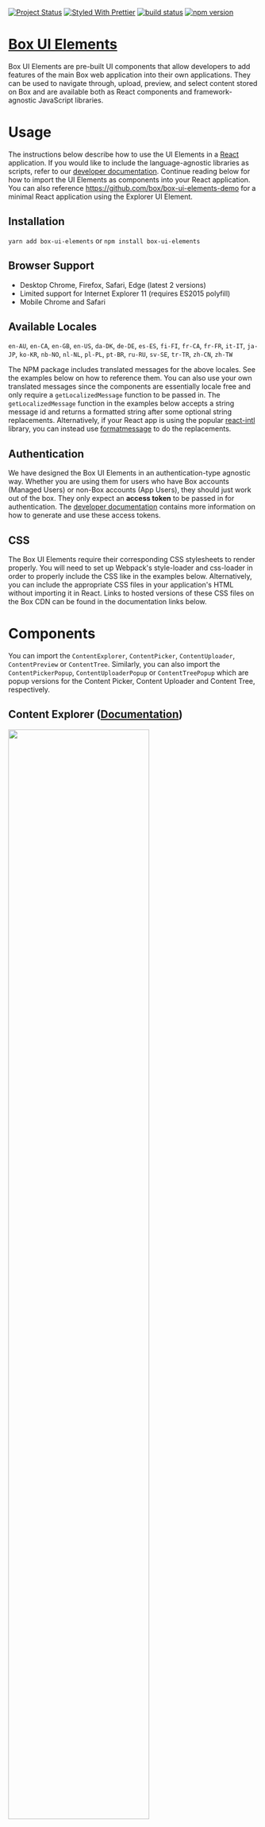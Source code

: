 [![Project Status](https://img.shields.io/badge/status-active-brightgreen.svg?style=flat-square)](http://opensource.box.com/badges)
[![Styled With Prettier](https://img.shields.io/badge/styled_with-prettier-ff69b4.svg?style=flat-square)](https://github.com/prettier/prettier)
[![build status](https://img.shields.io/travis/box/box-ui-elements/master.svg?style=flat-square)](https://travis-ci.com/box/box-ui-elements)
[![npm version](https://img.shields.io/npm/v/box-ui-elements.svg?style=flat-square)](https://www.npmjs.com/package/box-ui-elements)


[Box UI Elements](https://developer.box.com/docs/box-ui-elements)
==========================================================================
Box UI Elements are pre-built UI components that allow developers to add features of the main Box web application into their own applications. They can be used to navigate through, upload, preview, and select content stored on Box and are available both as React components and framework-agnostic JavaScript libraries.

# Usage
The instructions below describe how to use the UI Elements in a [React](https://facebook.github.io/react) application. If you would like to include the language-agnostic libraries as scripts, refer to our [developer documentation](https://developer.box.com/docs/box-ui-elements). Continue reading below for how to import the UI Elements as components into your React application. You can also reference https://github.com/box/box-ui-elements-demo for a minimal React application using the Explorer UI Element.

## Installation
`yarn add box-ui-elements` or `npm install box-ui-elements`

## Browser Support
* Desktop Chrome, Firefox, Safari, Edge (latest 2 versions)
* Limited support for Internet Explorer 11 (requires ES2015 polyfill)
* Mobile Chrome and Safari

## Available Locales
`en-AU`, `en-CA`, `en-GB`, `en-US`, `da-DK`, `de-DE`, `es-ES`, `fi-FI`, `fr-CA`, `fr-FR`, `it-IT`, `ja-JP`, `ko-KR`, `nb-NO`, `nl-NL`, `pl-PL`, `pt-BR`, `ru-RU`, `sv-SE`, `tr-TR`, `zh-CN`, `zh-TW`

The NPM package includes translated messages for the above locales. See the examples below on how to reference them. You can also use your own translated messages since the components are essentially locale free and only require a `getLocalizedMessage` function to be passed in. The `getLocalizedMessage` function in the examples below accepts a string message id and returns a formatted string after some optional string replacements. Alternatively, if your React app is using the popular [react-intl](https://github.com/yahoo/react-intl) library, you can instead use [formatmessage](https://github.com/yahoo/react-intl/wiki/API#formatmessage) to do the replacements.

## Authentication
We have designed the Box UI Elements in an authentication-type agnostic way. Whether you are using them for users who have Box accounts (Managed Users) or non-Box accounts (App Users), they should just work out of the box. They only expect an **access token** to be passed in for authentication. The [developer documentation](https://developer.box.com/docs/box-ui-elements) contains more information on how to generate and use these access tokens.

## CSS
The Box UI Elements require their corresponding CSS stylesheets to render properly. You will need to set up Webpack's style-loader and css-loader in order to properly include the CSS like in the examples below. Alternatively, you can include the appropriate CSS files in your application's HTML without importing it in React. Links to hosted versions of these CSS files on the Box CDN can be found in the documentation links below.

# Components
You can import the `ContentExplorer`, `ContentPicker`, `ContentUploader`, `ContentPreview` or `ContentTree`. Similarly, you can also import the `ContentPickerPopup`, `ContentUploaderPopup` or `ContentTreePopup` which are popup versions for the Content Picker, Content Uploader and Content Tree, respectively.

## Content Explorer ([Documentation](https://developer.box.com/docs/box-content-explorer))

<img src="https://user-images.githubusercontent.com/1075325/27887154-092a232a-6194-11e7-82f4-697331ac5cbe.png" width="75%"/>

```js
import React from 'react';
import { render } from 'react-dom';
import { ContentExplorer } from 'box-ui-elements';
import messages from 'box-ui-elements/lib/i18n/en-US';
import 'box-ui-elements/dist/explorer.css';

const token = 'ACCESS_TOKEN';
const getLocalizedMessage = (id, replacements) =>
    messages[id].replace(/{\s*(\w+)\s*}/g, (match, key) => replacements[key]);

render(
    <ContentExplorer
        token={token}
        getLocalizedMessage={getLocalizedMessage}
    />,
    document.querySelector('.container')
);
```

### Props
| Prop | Type | Default | Description |
| --- | --- | --- | --- |
| token* | string |  | *See the [developer docs](https://developer.box.com/docs/box-content-explorer#section-options).* |
| getLocalizedMessage* | function(string, { [string]: string }) |  | Function to get localized strings. |
| rootFolderId | string | `0` | The root folder for the content explorer. |
| currentFolderId | string | | The current folder shown for the content explorer. This should be a sub folder to the root folder. |
| sortBy | string | `name` | *See the [developer docs](https://developer.box.com/docs/box-content-explorer#section-options).* |
| sortDirection | string | `asc` | *See the [developer docs](https://developer.box.com/docs/box-content-explorer#section-options).* |
| canPreview | boolean | `true` | *See the [developer docs](https://developer.box.com/docs/box-content-explorer#section-options).* |
| canDownload | boolean | `true` | *See the [developer docs](https://developer.box.com/docs/box-content-explorer#section-options).* |
| canDelete | boolean | `true` | *See the [developer docs](https://developer.box.com/docs/box-content-explorer#section-options).* |
| canUpload | boolean | `true` | *See the [developer docs](https://developer.box.com/docs/box-content-explorer#section-options).* |
| canRename | boolean | `true` | *See the [developer docs](https://developer.box.com/docs/box-content-explorer#section-options).* |
| canShare | boolean | `true` | *See the [developer docs](https://developer.box.com/docs/box-content-explorer#section-options).* |
| canSetShareAccess | boolean | `true` | *See the [developer docs](https://developer.box.com/docs/box-content-explorer#section-options).* |
| onDelete | function(Array&lt;[File](https://developer.box.com/reference#file-object)&gt;) |  | Callback function for when item(s) are deleted. |
| onDownload | function(Array&lt;[File](https://developer.box.com/reference#file-object)&gt;) |  | Callback function for when item(s) are downloaded. |
| onPreview | function([File](https://developer.box.com/reference#file-object)) |  | Callback function for when an item is previewed. |
| onRename | function([File](https://developer.box.com/reference#file-object)) |  | Callback function for when an item is renamed. |
| onSelect | function(Array&lt;[Folder](https://developer.box.com/reference#folder-object)&#124;[File](https://developer.box.com/reference#file-object)&#124;[Web Link](https://developer.box.com/reference#web-link-object)&gt;) |  | Callback function for when item(s) are selected. |
| onUpload | function(Array&lt;[File](https://developer.box.com/reference#file-object)&gt;) |  | Callback function for when item(s) are uploaded. |
| onNavigate | function([File](https://developer.box.com/reference#file-object)) |  | Callback function for when navigating into a folder. |
| isTouch | boolean |  | *See the [developer docs](https://developer.box.com/docs/box-content-explorer#section-options).* |
| autoFocus | boolean |  | *See the [developer docs](https://developer.box.com/docs/box-content-explorer#section-options).* |
| logoUrl | string |  | *See the [developer docs](https://developer.box.com/docs/box-content-explorer#section-options).* |
| sharedLink | string |  | *See the [developer docs](https://developer.box.com/docs/box-content-explorer#section-options).* |
| sharedLinkPassword | string |  | *See the [developer docs](https://developer.box.com/docs/box-content-explorer#section-options).* |

### Keyboard Shortcuts
*See the [developer docs](https://developer.box.com/docs/box-content-explorer#section-keyboard-shortcuts).*


## Content Picker ([Documentation](https://developer.box.com/docs/box-content-picker))

<img src="https://user-images.githubusercontent.com/1075325/27887156-0940ee3e-6194-11e7-8e22-961139e82dfe.png" width="75%"/>

```js
import React from 'react';
import { render } from 'react-dom';
import { ContentPicker } from 'box-ui-elements';
import messages from 'box-ui-elements/lib/i18n/en-US';
import 'box-ui-elements/dist/picker.css';

const token = 'ACCESS_TOKEN';
const getLocalizedMessage = (id, replacements) =>
    messages[id].replace(/{\s*(\w+)\s*}/g, (match, key) => replacements[key]);

render(
    <ContentPicker
        token={token}
        getLocalizedMessage={getLocalizedMessage}
    />,
    document.querySelector('.container')
);
```

### Props
| Prop | Type | Default | Description |
| --- | --- | --- | --- |
| token* | string |  | *See the [developer docs](https://developer.box.com/docs/box-content-picker#section-options).* |
| getLocalizedMessage* | function(string, { [string]: string }) |  | Function to get localized strings. |
| rootFolderId | string | `0` | The root folder for the content picker. |
| type | string | `file, web_link` | Indicates which type of items can be picked. Should be a comma seperated combination of `file`, `folder` or `web_link`. |
| sortBy | string | `name` | *See the [developer docs](https://developer.box.com/docs/box-content-picker#section-options).* |
| sortDirection | string | `asc` | *See the [developer docs](https://developer.box.com/docs/box-content-picker#section-options).* |
| extensions | Array&lt;string&gt; | `[]` | *See the [developer docs](https://developer.box.com/docs/box-content-picker#section-options).* |
| maxSelectable | number | `Infinity` | *See the [developer docs](https://developer.box.com/docs/box-content-picker#section-options).* |
| canUpload | boolean | `true` | *See the [developer docs](https://developer.box.com/docs/box-content-picker#section-options).* |
| canSetShareAccess | boolean | `true` | *See the [developer docs](https://developer.box.com/docs/box-content-picker#section-options).* |
| onCancel | function |  | Callback function for when the cancel button is pressed. |
| onChoose | function |  | Callback function for when the choose button is pressed. |
| isTouch | boolean |  | *See the [developer docs](https://developer.box.com/docs/box-content-picker#section-options).* |
| autoFocus | boolean |  | *See the [developer docs](https://developer.box.com/docs/box-content-picker#section-options).* |
| logoUrl | string |  | *See the [developer docs](https://developer.box.com/docs/box-content-picker#section-options).* |
| sharedLink | string |  | *See the [developer docs](https://developer.box.com/docs/box-content-picker#section-options).* |
| sharedLinkPassword | string |  | *See the [developer docs](https://developer.box.com/docs/box-content-picker#section-options).* |

### Keyboard Shortcuts
*See the [developer docs](https://developer.box.com/docs/box-content-picker#section-keyboard-shortcuts).*


## Content Uploader ([Documentation](https://developer.box.com/docs/box-content-uploader))
<img src="https://user-images.githubusercontent.com/1075325/27887153-09243762-6194-11e7-8d2d-cf654d9364bc.png" width="75%"/>

```js
import React from 'react';
import { render } from 'react-dom';
import { ContentUploader } from 'box-ui-elements';
import messages from 'box-ui-elements/lib/i18n/en-US';
import 'box-ui-elements/dist/uploader.css';

const token = 'ACCESS_TOKEN';
const getLocalizedMessage = (id, replacements) =>
    messages[id].replace(/{\s*(\w+)\s*}/g, (match, key) => replacements[key]);

render(
    <ContentUploader
        token={token}
        getLocalizedMessage={getLocalizedMessage}
    />,
    document.querySelector('.container')
);
```

### Props
| Prop | Type | Default | Description |
| --- | --- | --- | --- |
| token* | string |  | *See the [developer docs](https://developer.box.com/docs/box-content-uploader#section-options).* |
| getLocalizedMessage* | function(string, { [string]: string }) |  | Function to get localized strings. |
| rootFolderId | string | `0` | The root folder for the content uploader. |
| onClose | function |  | Callback function for when the close button is pressed. |
| onComplete | function(Array&lt;[File](https://developer.box.com/reference#file-object)&gt;) |  | Callback function for when uploads are complete. |
| isTouch | boolean |  | *See the [developer docs](https://developer.box.com/docs/box-content-uploader#section-options).* |
| logoUrl | string |  | *See the [developer docs](https://developer.box.com/docs/box-content-uploader#section-options).* |
| sharedLink | string |  | *See the [developer docs](https://developer.box.com/docs/box-content-uploader#section-options).* |
| sharedLinkPassword | string |  | *See the [developer docs](https://developer.box.com/docs/box-content-uploader#section-options).* |


## Content Tree ([Documentation](https://developer.box.com/docs/box-content-tree))

<img src="https://user-images.githubusercontent.com/1075325/27887155-092e7362-6194-11e7-877d-157726789bef.png" width="75%"/>

```js
import React from 'react';
import { render } from 'react-dom';
import { ContentTree } from 'box-ui-elements';
import messages from 'box-ui-elements/lib/i18n/en-US';
import 'box-ui-elements/dist/tree.css';

const token = 'ACCESS_TOKEN';
const getLocalizedMessage = (id, replacements) =>
    messages[id].replace(/{\s*(\w+)\s*}/g, (match, key) => replacements[key]);

render(
    <ContentTree
        token={token}
        getLocalizedMessage={getLocalizedMessage}
    />,
    document.querySelector('.container')
);
```

### Props
| Prop | Type | Default | Description |
| --- | --- | --- | --- |
| token* | string |  | *See the [developer docs](https://developer.box.com/docs/box-content-tree#section-options).* |
| getLocalizedMessage* | function(string, { [string]: string }) |  | Function to get localized strings. |
| rootFolderId | string | `0` | The root folder for the content tree. |
| type | string | `file, web_link, folder` | Indicates which type of items show up in the tree. Should be a comma seperated combination of `file`, `folder` or `web_link`. |
| onClick | function([Folder](https://developer.box.com/reference#folder-object)&#124;[File](https://developer.box.com/reference#file-object)&#124;[Web Link](https://developer.box.com/reference#web-link-object)) |  | Callback function for when an item is clicked. |
| isTouch | boolean |  | *See the [developer docs](https://developer.box.com/docs/box-content-tree#section-options).* |
| autoFocus | boolean |  | *See the [developer docs](https://developer.box.com/docs/box-content-tree#section-options).* |
| logoUrl | string |  | *See the [developer docs](https://developer.box.com/docs/box-content-tree#section-options).* |
| sharedLink | string |  | *See the [developer docs](https://developer.box.com/docs/box-content-tree#section-options).* |
| sharedLinkPassword | string |  | *See the [developer docs](https://developer.box.com/docs/box-content-tree#section-options).* |


## Content Preview ([Documentation](https://developer.box.com/docs/box-content-preview))

<img src="https://user-images.githubusercontent.com/1075325/27419184-596b485c-56d4-11e7-8d42-c65328089c95.png" width="75%"/>

***The Box Content Preview has a slightly different interface than the other components. Instead of importing localizations like the examples above, it requires a locale (defaults to en-US) to be passed in. This will automatically pull in the corresponding preview bundle and dynamically load it. It will also dynamically load the required CSS file.***

```js
import React from 'react';
import { render } from 'react-dom';
import { ContentPreview } from 'box-ui-elements';

const token = 'ACCESS_TOKEN';
const fileId = 'FILE_ID';

render(
    <ContentPreview
        fileId={fileId}
        token={token}
    />,
    document.querySelector('.container')
);
```

### Props
| Prop | Type | Default | Description |
| --- | --- | --- | --- |
| token* | string |  | *See the [developer docs](https://developer.box.com/docs/box-content-preview#section-initialization-and-options).* |
| fileId* | string | | The id of the file to preview. |
| locale | string | `en-US` | Locale for this component. |
| onLoad | function |  | Callback function for when a file preview loads. |
| collection | Array&lt;string&gt; | `[]` | *See the [developer docs](https://developer.box.com/docs/box-content-preview#section-initialization-and-options).* |
| header | string | `light` | *See the [developer docs](https://developer.box.com/docs/box-content-preview#section-initialization-and-options).* |
| logoUrl | string |  | *See the [developer docs](https://developer.box.com/docs/box-content-preview#section-initialization-and-options).* |
| sharedLink | string |  | *See the [developer docs](https://developer.box.com/docs/box-content-preview#section-initialization-and-options).* |
| sharedLinkPassword | string |  | *See the [developer docs](https://developer.box.com/docs/box-content-preview#section-initialization-and-options).* |


# Questions
If you have any questions, please visit our [developer forum](https://community.box.com/t5/Box-Developer-Forum/bd-p/DeveloperForum) or contact us via one of our [available support channels](https://community.box.com/t5/Community/ct-p/English).

# Copyright and License
Copyright 2016-2017 Box, Inc. All Rights Reserved.

Licensed under the Box Software License Agreement v.20170516.
You may not use this file except in compliance with the License.
You may obtain a copy of the License at [Box UI Elements Software License Agreement](https://developer.box.com/docs/box-ui-elements-license)

Unless required by applicable law or agreed to in writing, software
distributed under the License is distributed on an "AS IS" BASIS,
WITHOUT WARRANTIES OR CONDITIONS OF ANY KIND, either express or implied.
See the License for the specific language governing permissions and
limitations under the License.
